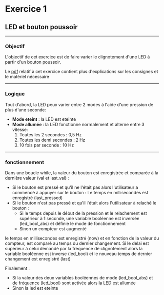 # Exercice 1

## LED et bouton poussoir

---

### Objectif
L'objectif de cet exercice est de faire varier le clignotement d'une LED à partir d'un bouton poussoir.

Le [pdf](./Exercice1.pdf)  relatif à cet exercice contient plus d'explications sur les consignes et le matériel nécessaire

---

### Logique

Tout d'abord, la LED peux varier entre 2 modes à l'aide d'une pression de plus d'une seconde:
- **Mode eteint** : la LED est eteinte
- **Mode allumée** : la LED fonctionne normalement et alterne entre 3 vitesse:
	1. Toutes les 2 secondes : 0,5 Hz
	2. Toutes les demi secondes : 2 Hz
	3. 10 fois par seconde : 10 Hz

---

### fonctionnement
Dans une boucle while, la valeur du bouton est enregistrée et comparée à la dernière valeur (val et last_val) :
- Si le bouton est pressé et qu'il ne l'était pas alors l'utilisateur a commencé à appuyer sur le bouton : Le temps en millisecondes est enregistré (last_pressed)
- Si le bouton n'est pas pressé et qu'il l'était alors l'utilisateur à relaché le bouton :
	- Si le temps depuis le début de la pression et le relachement est supérieur à 1 seconde, une variable booléenne est inversée (led_bool_abs) et définie le mode de fonctionnement
	- Sinon un compteur est augmenté

le temps en millisecondes est enregistré (now) et en fonction de la valeur du compteur, est comparé au temps du dernier changement.
Si le delai est supérieur à celui demandé par la fréquence de clignotement alors la variable booléenne est inverse (led_bool) et le nouveau temps de dernier changement est enregistré (last)

Finalement :
- Si la valeur des deux variables booléennes de mode (led_bool_abs) et de fréquence (led_bool) sont activée alors la LED est allumée
- Sinon la led est eteinte
